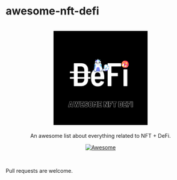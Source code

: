 # awesome-nft-defi

<br/>
<div align="center">
  <img width="250px" src="./DeFi.png">
</div>
<br/>
<div align="center">
An awesome list about everything related to NFT + DeFi.

[![Awesome](https://awesome.re/badge.svg)](https://awesome.re)
</div>
<br/>

Pull requests are welcome.
